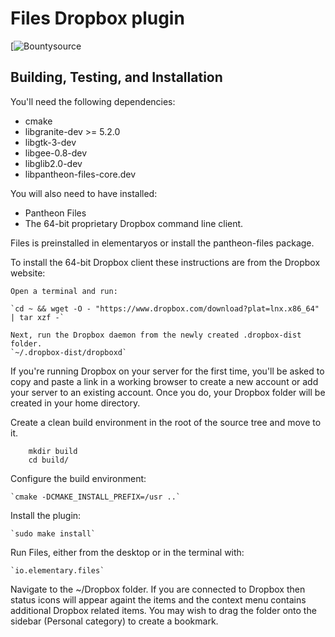 # Files Dropbox plugin
[![Bountysource](https://www.bountysource.com/badge/tracker?tracker_id=65602118)

## Building, Testing, and Installation

You'll need the following dependencies:
* cmake
* libgranite-dev >= 5.2.0
* libgtk-3-dev
* libgee-0.8-dev
* libglib2.0-dev
* libpantheon-files-core.dev

You will also need to have installed:

* Pantheon Files
* The 64-bit proprietary Dropbox command line client.

Files is preinstalled in elementaryos or install the pantheon-files package.

To install the 64-bit Dropbox client these instructions are from the Dropbox website:

    Open a terminal and run:

    `cd ~ && wget -O - "https://www.dropbox.com/download?plat=lnx.x86_64" | tar xzf -`

    Next, run the Dropbox daemon from the newly created .dropbox-dist folder.
    `~/.dropbox-dist/dropboxd`

   If you're running Dropbox on your server for the first time, you'll be asked to copy and paste a link
   in a working browser to create a new account or add your server to an existing account.
   Once you do, your Dropbox folder will be created in your home directory.


Create a clean build environment in the root of the source tree and move to it.
```
    mkdir build
    cd build/
```
Configure the build environment:

    `cmake -DCMAKE_INSTALL_PREFIX=/usr ..`

Install the plugin:

    `sudo make install`

Run Files, either from the desktop or in the terminal with:

    `io.elementary.files`

Navigate to the ~/Dropbox folder.  If you are connected to Dropbox then status icons will appear
againt the items and the context menu contains additional Dropbox related items.  You may wish
to drag the folder onto the sidebar (Personal category) to create a bookmark.
